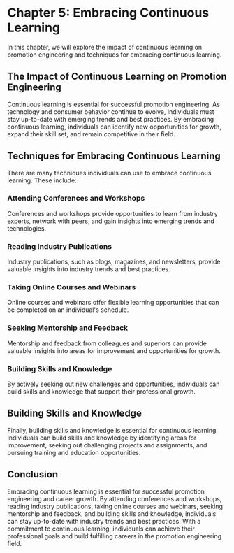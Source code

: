 Chapter 5: Embracing Continuous Learning
========================================

In this chapter, we will explore the impact of continuous learning on promotion engineering and techniques for embracing continuous learning.

The Impact of Continuous Learning on Promotion Engineering
----------------------------------------------------------

Continuous learning is essential for successful promotion engineering. As technology and consumer behavior continue to evolve, individuals must stay up-to-date with emerging trends and best practices. By embracing continuous learning, individuals can identify new opportunities for growth, expand their skill set, and remain competitive in their field.

Techniques for Embracing Continuous Learning
--------------------------------------------

There are many techniques individuals can use to embrace continuous learning. These include:

### Attending Conferences and Workshops

Conferences and workshops provide opportunities to learn from industry experts, network with peers, and gain insights into emerging trends and technologies.

### Reading Industry Publications

Industry publications, such as blogs, magazines, and newsletters, provide valuable insights into industry trends and best practices.

### Taking Online Courses and Webinars

Online courses and webinars offer flexible learning opportunities that can be completed on an individual's schedule.

### Seeking Mentorship and Feedback

Mentorship and feedback from colleagues and superiors can provide valuable insights into areas for improvement and opportunities for growth.

### Building Skills and Knowledge

By actively seeking out new challenges and opportunities, individuals can build skills and knowledge that support their professional growth.

Building Skills and Knowledge
-----------------------------

Finally, building skills and knowledge is essential for continuous learning. Individuals can build skills and knowledge by identifying areas for improvement, seeking out challenging projects and assignments, and pursuing training and education opportunities.

Conclusion
----------

Embracing continuous learning is essential for successful promotion engineering and career growth. By attending conferences and workshops, reading industry publications, taking online courses and webinars, seeking mentorship and feedback, and building skills and knowledge, individuals can stay up-to-date with industry trends and best practices. With a commitment to continuous learning, individuals can achieve their professional goals and build fulfilling careers in the promotion engineering field.


